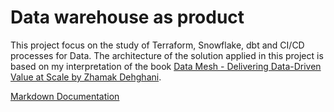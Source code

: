 # Data warehouse as product
This project focus on the study of Terraform, Snowflake, dbt and CI/CD processes for Data. The architecture of the solution applied in this project is based on my interpretation of the book [Data Mesh - Delivering Data-Driven Value at Scale by Zhamak Dehghani](https://www.booktopia.com.au/data-mesh-zhamak-dehghani/book/9781492092391.html?source=pla&gclid=Cj0KCQjw1N2TBhCOARIsAGVHQc7aSFNn--n-S1Z3I4MLhRe3rUcwiGUFwIkC84y-_rPZ2BNXF6B2-AEaAvcjEALw_wcB).


[Markdown Documentation](https://www.markdownguide.org/getting-started/)
